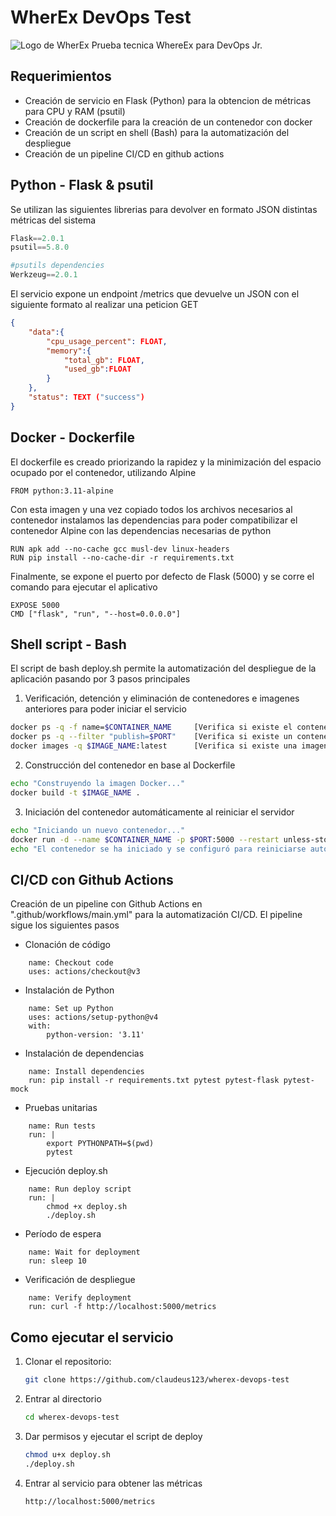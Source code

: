 # WherEx DevOps Test
![Logo de WherEx](https://wherex.com/wp-content/themes/wherex-mexico/images/logo.svg?x83834)
Prueba tecnica WhereEx para DevOps Jr.

## Requerimientos

- Creación de servicio en Flask (Python) para la obtencion de métricas para CPU y RAM (psutil)
- Creación de dockerfile para la creación de un contenedor con docker
- Creación de un script en shell (Bash) para la automatización del despliegue
- Creación de un pipeline CI/CD en github actions

## Python - Flask & psutil

Se utilizan las siguientes librerias para devolver en formato JSON distintas métricas del sistema
```python
Flask==2.0.1
psutil==5.8.0

#psutils dependencies
Werkzeug==2.0.1
```
El servicio expone un endpoint /metrics que devuelve un JSON con el siguiente formato al realizar una peticion GET
```json
{
    "data":{
        "cpu_usage_percent": FLOAT,
        "memory":{
            "total_gb": FLOAT,
            "used_gb":FLOAT
        }
    },
    "status": TEXT ("success")
}
```



## Docker - Dockerfile

El dockerfile es creado priorizando la rapidez y la minimización del espacio ocupado por el contenedor, utilizando Alpine
```Docker
FROM python:3.11-alpine
```

Con esta imagen y una vez copiado todos los archivos necesarios al contenedor instalamos las dependencias para poder compatibilizar el contenedor Alpine con las dependencias necesarias de python
```Docker
RUN apk add --no-cache gcc musl-dev linux-headers
RUN pip install --no-cache-dir -r requirements.txt
```

Finalmente, se expone el puerto por defecto de Flask (5000) y se corre el comando para ejecutar el aplicativo
```Docker
EXPOSE 5000
CMD ["flask", "run", "--host=0.0.0.0"]
```

## Shell script - Bash

El script de bash deploy.sh permite la automatización del despliegue de la aplicación pasando por 3 pasos principales

1. Verificación, detención y eliminación de contenedores e imagenes anteriores para poder iniciar el servicio
```bash
docker ps -q -f name=$CONTAINER_NAME     [Verifica si existe el contenedor]
docker ps -q --filter "publish=$PORT"    [Verifica si existe un contenedor con el mismo puerto]
docker images -q $IMAGE_NAME:latest      [Verifica si existe una imagen con el mismo nombre]
```

2. Construcción del contenedor en base al Dockerfile
```bash
echo "Construyendo la imagen Docker..."
docker build -t $IMAGE_NAME .
```
3. Iniciación del contenedor automáticamente al reiniciar el servidor
```bash
echo "Iniciando un nuevo contenedor..."
docker run -d --name $CONTAINER_NAME -p $PORT:5000 --restart unless-stopped $IMAGE_NAME
echo "El contenedor se ha iniciado y se configuró para reiniciarse automáticamente."
```

## CI/CD con Github Actions

Creación de un pipeline con Github Actions en ".github/workflows/main.yml" para la automatización CI/CD. El pipeline sigue los siguientes pasos

- Clonación de código
```
    name: Checkout code
    uses: actions/checkout@v3
```

- Instalación de Python
```
    name: Set up Python
    uses: actions/setup-python@v4
    with:
        python-version: '3.11'
```

- Instalación de dependencias
```
    name: Install dependencies
    run: pip install -r requirements.txt pytest pytest-flask pytest-mock
```

- Pruebas unitarias
```
    name: Run tests
    run: |
        export PYTHONPATH=$(pwd)
        pytest
```


- Ejecución deploy.sh
```
    name: Run deploy script
    run: |
        chmod +x deploy.sh
        ./deploy.sh
```
      

- Período de espera

```
    name: Wait for deployment
    run: sleep 10
```
      

- Verificación de despliegue
```
    name: Verify deployment
    run: curl -f http://localhost:5000/metrics
```


## Como ejecutar el servicio

1. Clonar el repositorio: 
   ```bash
   git clone https://github.com/claudeus123/wherex-devops-test
   ```

2. Entrar al directorio
   ```bash
   cd wherex-devops-test
   ```

3. Dar permisos y ejecutar el script de deploy
    ```bash
   chmod u+x deploy.sh
   ./deploy.sh
   ```

4. Entrar al servicio para obtener las métricas
    ```
    http://localhost:5000/metrics
    ```
